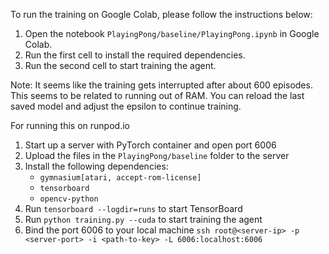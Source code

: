 To run the training on Google Colab, please follow the instructions below:

1. Open the notebook `PlayingPong/baseline/PlayingPong.ipynb` in Google Colab.
2. Run the first cell to install the required dependencies.
3. Run the second cell to start training the agent.

Note: It seems like the training gets interrupted after about 600 episodes. This seems to be related to running out of RAM. You can reload the last saved model and adjust the epsilon to continue training.

For running this on runpod.io

1. Start up a server with PyTorch container and open port 6006
2. Upload the files in the `PlayingPong/baseline` folder to the server
3. Install the following dependencies:
    - `gymnasium[atari, accept-rom-license]`
    - `tensorboard`
    - `opencv-python`
4. Run `tensorboard --logdir=runs` to start TensorBoard
5. Run `python training.py --cuda` to start training the agent
6. Bind the port 6006 to your local machine `ssh root@<server-ip> -p <server-port> -i <path-to-key> -L 6006:localhost:6006`

